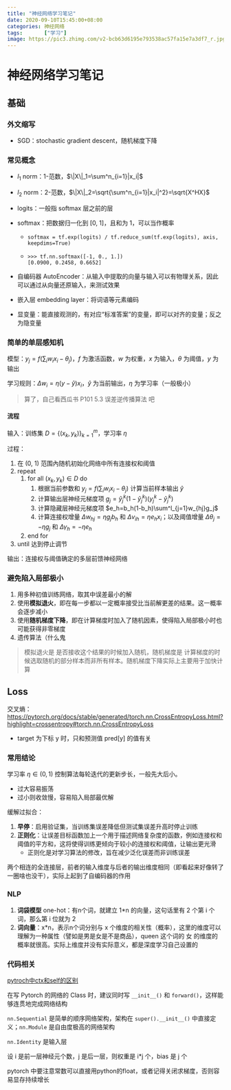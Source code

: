 ```yaml
---
title: "神经网络学习笔记"
date: 2020-09-10T15:45:00+08:00
categories: 神经网络
tags:		["学习"]
image: https://pic3.zhimg.com/v2-bcb63d6195e793538ac57fa15e7a3df7_r.jpg
---
```


# 神经网络学习笔记

## 基础

### 外文缩写

- SGD：stochastic gradient descent，随机梯度下降

### 常见概念

- $l_1$ norm：1-范数，$\|X\|_1=\sum^n_{i=1}|x_i|$
- $l_2$ norm：2-范数，$\|X\|_2=\sqrt{\sum^n_{i=1}|x_i|^2}=\sqrt{X^HX}$
- logits：一般指 softmax 层之前的层
- softmax：把数据归一化到 [0, 1]，且和为 1，可以当作概率
  - `softmax = tf.exp(logits) / tf.reduce_sum(tf.exp(logits), axis, keepdims=True)`
  - ```
    >>> tf.nn.softmax([-1, 0., 1.])
    [0.0900, 0.2458, 0.6652]
    ```

- 自编码器 AutoEncoder：从输入中提取的向量与输入可以有物理关系，因此可以通过从向量还原输入，来测试效果
- 嵌入层 embedding layer：将词语等元素编码
- 显变量：能直接观测的，有对应“标准答案”的变量，即可以对齐的变量；反之为隐变量

### 简单的单层感知机

模型：$y_j=f(\sum_iw_ix_i-\theta_j)$，$f$ 为激活函数，$w$ 为权重，$x$ 为输入，$\theta$ 为阈值，$y$ 为输出

学习规则：$\Delta{w_i}=\eta(y-\hat{y})x_i$，$\hat{y}$ 为当前输出，$\eta$ 为学习率（一般极小）

> 算了，自己看西瓜书 P101 5.3 误差逆传播算法 吧

#### 流程

输入：训练集 $D=\{(x_k,y_k)\}^m_{k=1}$，学习率 $\eta$

过程：
1. 在 (0, 1) 范围內随机初始化网络中所有连接权和阈值
2. repeat
   1. for all $(x_k,y_k)\in{D}$ do
      1. 根据当前参数和 $y_j=f(\sum_iw_ix_i-\theta_j)$ 计算当前样本输出 $\hat{y}$
      2. 计算输出层神经元梯度项 $g_j=\hat{y}^k_j(1-\hat{y}^k_j)(y^k_j-\hat{y}^k_j)$
      3. 计算隐藏层神经元梯度项 $e_h=b_h(1-b_h)\sum^l_{j=1}w_{hj}g_j$
      4. 计算连接权增量 $\Delta{w_{hj}}=\eta{g_j}b_h$ 和 $\Delta{v_{ih}}=\eta{e_h}x_i$；以及阈值增量 $\Delta{\theta_j}=-\eta{g_j}$ 和 $\Delta{\gamma_h}=-\eta{e_h}$
   2. end for
3. until 达到停止调节

输出：连接权与阈值确定的多层前馈神经网络

### 避免陷入局部极小

1. 用多种初值训练网络，取其中误差最小的解
2. 使用**模拟退火**，即在每一步都以一定概率接受比当前解更差的结果。这一概率会逐步减小
3. 使用**随机梯度下降**，即在计算梯度时加入了随机因素，使得陷入局部极小时也可能获得非零梯度
4. 遗传算法（什么鬼

> 模拟退火是 是否接收这个结果的时候加入随机，随机梯度是 计算梯度的时候选取随机的部分样本而非所有样本。随机梯度下降实际上主要用于加快计算

## Loss

交叉熵：https://pytorch.org/docs/stable/generated/torch.nn.CrossEntropyLoss.html?highlight=crossentropy#torch.nn.CrossEntropyLoss
- target 为下标 y 时，只和预测值 pred[y] 的值有关

### 常用结论

学习率 $\eta\in(0,1)$ 控制算法每轮迭代的更新步长，一般先大后小。
- 过大容易振荡
- 过小则收敛慢，容易陷入局部最优解

缓解过拟合：
1. **早停**：启用验证集，当训练集误差降低但测试集误差升高时停止训练
2. **正则化**：让误差目标函数加上一个用于描述网络复杂度的函数，例如连接权和阈值的平方和，这将使得训练更倾向于较小的连接权和阈值，让输出更光滑
   - 正则化是对学习算法的修改，旨在减少泛化误差而非训练误差

两个相连的全连接层，前者的输入维度与后者的输出维度相同（即看起来好像转了一圈啥也没干），实际上起到了自编码器的作用

### NLP

1. **词袋模型** one-hot：有n个词，就建立 1*n 的向量，这句话里有 2 个第 i 个词，那么第 i 位就为 2
2. **词向量**：x*n，表示n个词分别与 x 个维度的相关性（概率），这里的维度可以理解为一种属性（譬如是男是女是不是商品），queen 这个词的 女 的维度的概率就很高。实际上维度并没有实际意义，都是深度学习自己设置的

### 代码相关

[pytroch中ctx和self的区别](https://blog.csdn.net/littlehaes/article/details/103828130)

在写 Pytorch 的网络的 Class 时，建议同时写 `__init__()` 和 `forward()`，这样能够连贯地完成网络结构

`nn.Sequential` 是简单的顺序网络架构，架构在 `super().__init__()`  中直接定义；`nn.Module` 是自由度极高的网络架构

`nn.Identity` 是输入层

设 i 是前一层神经元个数，j 是后一层，则权重是 i*j 个，bias 是 j 个

pytorch 中要注意常数可以直接用python的float，或者记得关闭求梯度，否则容易显存持续增长
